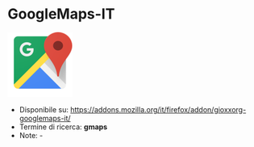 # GoogleMaps-IT

![](https://raw.githubusercontent.com/gioxx/fxaddons/master/gmaps-it/icon-128.png)

- Disponibile su: https://addons.mozilla.org/it/firefox/addon/gioxxorg-googlemaps-it/
- Termine di ricerca: **gmaps**
- Note: -
